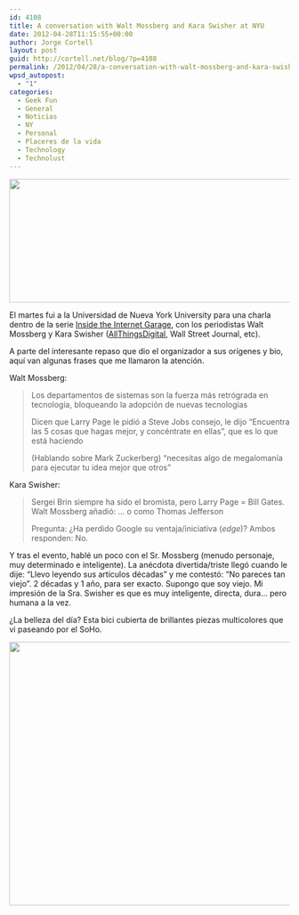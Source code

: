 ```yaml
---
id: 4108
title: A conversation with Walt Mossberg and Kara Swisher at NYU
date: 2012-04-28T11:15:55+00:00
author: Jorge Cortell
layout: post
guid: http://cortell.net/blog/?p=4108
permalink: /2012/04/28/a-conversation-with-walt-mossberg-and-kara-swisher-at-nyu/
wpsd_autopost:
  - "1"
categories:
  - Geek Fun
  - General
  - Noticias
  - NY
  - Personal
  - Placeres de la vida
  - Technology
  - Technolust
---
```

<img class="aligncenter" title="NYU" src="https://lh6.googleusercontent.com/-1dKqln4AqTY/T5gyt2xgJAI/AAAAAAAABhs/-RxCJ6KjKtE/s828/20120424_194455.jpg" alt="" width="596" height="222" />

El martes fui a la Universidad de Nueva York University para una charla dentro de la serie <a title="http://www.incnyu.org/internet-garage/" href="http://www.incnyu.org/internet-garage/" target="_blank">Inside the Internet Garage</a>, con los periodistas Walt Mossberg y Kara Swisher (<a title="http://allthingsd.com/" href="http://allthingsd.com/" target="_blank">AllThingsDigital</a>, Wall Street Journal, etc).

A parte del interesante repaso que dio el organizador a sus orígenes y bio, aquí van algunas frases que me llamaron la atención.

Walt Mossberg:

> Los departamentos de sistemas son la fuerza más retrógrada en tecnología, bloqueando la adopción de nuevas tecnologías
> 
> Dicen que Larry Page le pidió a Steve Jobs consejo, le dijo &#8220;Encuentra las 5 cosas que hagas mejor, y concéntrate en ellas&#8221;, que es lo que está haciendo
> 
> (Hablando sobre Mark Zuckerberg) &#8220;necesitas algo de megalomanía para ejecutar tu idea mejor que otros&#8221;

Kara Swisher:

> Sergei Brin siempre ha sido el bromista, pero Larry Page = Bill Gates. Walt Mossberg añadió: &#8230; o como Thomas Jefferson
> 
> Pregunta: ¿Ha perdido Google su ventaja/iniciativa (_edge_)? Ambos responden: No.

Y tras el evento, hablé un poco con el Sr. Mossberg (menudo personaje, muy determinado e inteligente). La anécdota divertida/triste llegó cuando le dije: &#8220;Llevo leyendo sus artículos décadas&#8221; y me contestó: &#8220;No pareces tan viejo&#8221;. 2 décadas y 1 año, para ser exacto. Supongo que soy viejo. Mi impresión de la Sra. Swisher es que es muy inteligente, directa, dura&#8230; pero humana a la vez.

¿La belleza del día? Esta bici cubierta de brillantes piezas multicolores que vi paseando por el SoHo.

<img class="aligncenter" title="bike" src="https://lh3.googleusercontent.com/-Lv2AvtSxV1g/T5gydbOS0YI/AAAAAAAABfQ/si2qBdCyTog/s791/20120424_165429.jpg" alt="" width="633" height="474" />